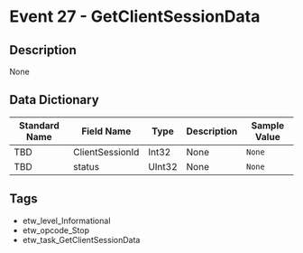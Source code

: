 # Event 27 - GetClientSessionData

## Description
None

## Data Dictionary
|Standard Name|Field Name|Type|Description|Sample Value|
|---|---|---|---|---|
|TBD|ClientSessionId|Int32|None|`None`|
|TBD|status|UInt32|None|`None`|

## Tags
* etw_level_Informational
* etw_opcode_Stop
* etw_task_GetClientSessionData